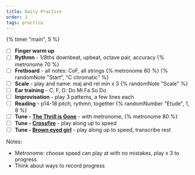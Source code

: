 ```yaml
---
title: Daily Practice
order: 1
tags: practice
---
```


{% timer "main", 5 %}

- [ ] **Finger warm up**
- [ ] **Rythmn** - 1/8ths downbeat, upbeat, octave pair, accuracy {% metronome 70 %}
- [ ] **Fretboard** - all notes: CoF, all strings {% metronome 60 %} {% randomNote "Start", "C chromatic" %}
- [ ] **Scale** - play and name: maj and rel min x 3 {% randomNote "Scale" %}
- [ ] **Ear training** - C, F, G: Do Mi Fa So Do
- [ ] **Improvisation** - play 3 patterns, a few lines each
- [ ] **Reading** - p14-18 pitch, rythmn, together {% randomNumber "Etude", 1, 8 %}
- [ ] **Tune - [The Thrill is Gone](/tunes/the-thrill-is-gone)** - with metronome, {% metronome 80 %}
- [ ] **Tune - [Crossfire](/tunes/crossfire?timer=6)** - play along up to speed
- [ ] **Tune - [Brown eyed girl](/tunes/brown-eyed-girl/)** - play along up to speed, transcribe rest

Notes:

- Metronome: choose speed can play at with no mistakes, play x 3 to progress
- Think about ways to record progress

